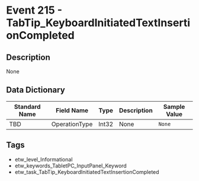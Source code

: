 # Event 215 - TabTip_KeyboardInitiatedTextInsertionCompleted

## Description
None

## Data Dictionary
|Standard Name|Field Name|Type|Description|Sample Value|
|---|---|---|---|---|
|TBD|OperationType|Int32|None|`None`|

## Tags
* etw_level_Informational
* etw_keywords_TabletPC_InputPanel_Keyword
* etw_task_TabTip_KeyboardInitiatedTextInsertionCompleted